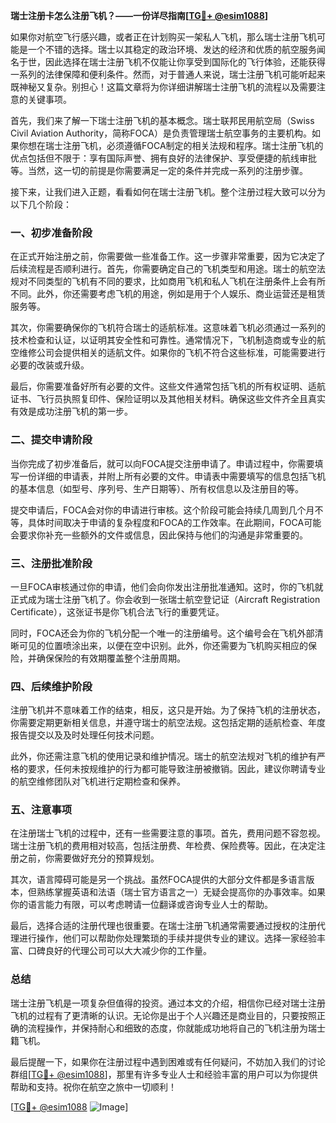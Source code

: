**瑞士注册卡怎么注册飞机？——一份详尽指南[[TG💪+ @esim1088](https://t.me/s/esim1088)]**

如果你对航空飞行感兴趣，或者正在计划购买一架私人飞机，那么瑞士注册飞机可能是一个不错的选择。瑞士以其稳定的政治环境、发达的经济和优质的航空服务闻名于世，因此选择在瑞士注册飞机不仅能让你享受到国际化的飞行体验，还能获得一系列的法律保障和便利条件。然而，对于普通人来说，瑞士注册飞机可能听起来既神秘又复杂。别担心！这篇文章将为你详细讲解瑞士注册飞机的流程以及需要注意的关键事项。

首先，我们来了解一下瑞士注册飞机的基本概念。瑞士联邦民用航空局（Swiss Civil Aviation Authority，简称FOCA）是负责管理瑞士航空事务的主要机构。如果你想在瑞士注册飞机，必须遵循FOCA制定的相关法规和程序。瑞士注册飞机的优点包括但不限于：享有国际声誉、拥有良好的法律保护、享受便捷的航线审批等。当然，这一切的前提是你需要满足一定的条件并完成一系列的注册步骤。

接下来，让我们进入正题，看看如何在瑞士注册飞机。整个注册过程大致可以分为以下几个阶段：

### **一、初步准备阶段**

在正式开始注册之前，你需要做一些准备工作。这一步骤非常重要，因为它决定了后续流程是否顺利进行。首先，你需要确定自己的飞机类型和用途。瑞士的航空法规对不同类型的飞机有不同的要求，比如商用飞机和私人飞机在注册条件上会有所不同。此外，你还需要考虑飞机的用途，例如是用于个人娱乐、商业运营还是租赁服务等。

其次，你需要确保你的飞机符合瑞士的适航标准。这意味着飞机必须通过一系列的技术检查和认证，以证明其安全性和可靠性。通常情况下，飞机制造商或专业的航空维修公司会提供相关的适航文件。如果你的飞机不符合这些标准，可能需要进行必要的改装或升级。

最后，你需要准备好所有必要的文件。这些文件通常包括飞机的所有权证明、适航证书、飞行员执照复印件、保险证明以及其他相关材料。确保这些文件齐全且真实有效是成功注册飞机的第一步。

### **二、提交申请阶段**

当你完成了初步准备后，就可以向FOCA提交注册申请了。申请过程中，你需要填写一份详细的申请表，并附上所有必要的文件。申请表中需要填写的信息包括飞机的基本信息（如型号、序列号、生产日期等）、所有权信息以及注册目的等。

提交申请后，FOCA会对你的申请进行审核。这个阶段可能会持续几周到几个月不等，具体时间取决于申请的复杂程度和FOCA的工作效率。在此期间，FOCA可能会要求你补充一些额外的文件或信息，因此保持与他们的沟通是非常重要的。

### **三、注册批准阶段**

一旦FOCA审核通过你的申请，他们会向你发出注册批准通知。这时，你的飞机就正式成为瑞士注册飞机了。你会收到一张瑞士航空登记证（Aircraft Registration Certificate），这张证书是你飞机合法飞行的重要凭证。

同时，FOCA还会为你的飞机分配一个唯一的注册编号。这个编号会在飞机外部清晰可见的位置喷涂出来，以便在空中识别。此外，你还需要为飞机购买相应的保险，并确保保险的有效期覆盖整个注册周期。

### **四、后续维护阶段**

注册飞机并不意味着工作的结束，相反，这只是开始。为了保持飞机的注册状态，你需要定期更新相关信息，并遵守瑞士的航空法规。这包括定期的适航检查、年度报告提交以及及时处理任何技术问题。

此外，你还需注意飞机的使用记录和维护情况。瑞士的航空法规对飞机的维护有严格的要求，任何未按规维护的行为都可能导致注册被撤销。因此，建议你聘请专业的航空维修团队对飞机进行定期检查和保养。

### **五、注意事项**

在注册瑞士飞机的过程中，还有一些需要注意的事项。首先，费用问题不容忽视。瑞士注册飞机的费用相对较高，包括注册费、年检费、保险费等。因此，在决定注册之前，你需要做好充分的预算规划。

其次，语言障碍可能是另一个挑战。虽然FOCA提供的大部分文件都是多语言版本，但熟练掌握英语和法语（瑞士官方语言之一）无疑会提高你的办事效率。如果你的语言能力有限，可以考虑聘请一位翻译或咨询专业人士的帮助。

最后，选择合适的注册代理也很重要。在瑞士注册飞机通常需要通过授权的注册代理进行操作，他们可以帮助你处理繁琐的手续并提供专业的建议。选择一家经验丰富、口碑良好的代理公司可以大大减少你的工作量。

### **总结**

瑞士注册飞机是一项复杂但值得的投资。通过本文的介绍，相信你已经对瑞士注册飞机的过程有了更清晰的认识。无论你是出于个人兴趣还是商业目的，只要按照正确的流程操作，并保持耐心和细致的态度，你就能成功地将自己的飞机注册为瑞士籍飞机。

最后提醒一下，如果你在注册过程中遇到困难或有任何疑问，不妨加入我们的讨论群组[[TG💪+ @esim1088](https://t.me/s/esim1088)]，那里有许多专业人士和经验丰富的用户可以为你提供帮助和支持。祝你在航空之旅中一切顺利！

[[TG💪+ @esim1088](https://t.me/s/esim1088) ![Image](https://i.postimg.cc/4NQfJmqS/Snipaste-2025-05-13-00-14-12.png)]